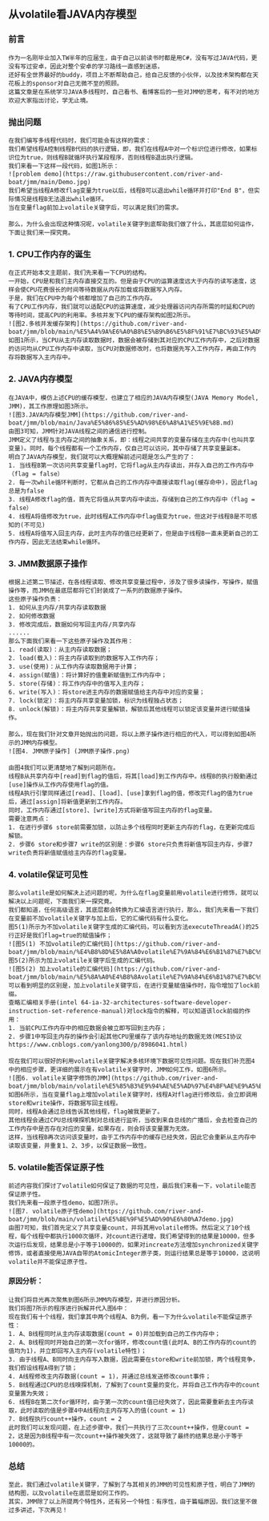 ## 从volatile看JAVA内存模型
### 前言
    作为一名刚毕业加入TW半年的应届生，由于自己以前读书时都是用C#，没有写过JAVA代码，更没有写过安卓，因此对整个安卓的学习路线一直感到迷惑，
    还好有全世界最好的buddy，项目上不断帮助自己，给自己反馈的小伙伴，以及技术架构都在天花板上的sponsor对自己无微不至的照顾。
    这篇文章是在系统学习JAVA多线程时，自己看书、看博客后的一些对JMM的思考，有不对的地方欢迎大家指出讨论，学无止境。

### 抛出问题
    在我们编写多线程代码时，我们可能会有这样的需求：
    我们希望线程A控制线程B代码的执行逻辑，即，我们在线程A中对一个标识位进行修改，如果标识位为true，则线程B就循环执行某段程序，否则线程B退出执行逻辑。
    我们来看一下这样一段代码，如图1所示：
    ![problem demo](https://raw.githubusercontent.com/river-and-boat/jmm/main/Demo.jpg)
    我们希望当线程A修改flag变量为true以后，线程B可以退出while循环并打印"End B"，但实际情况是线程B无法退出while循环。
    当在变量flag前加上volatile关键字后，可以满足我们的需求。

    那么，为什么会出现这种情况呢，volatile关键字到底帮助我们做了什么，其底层如何运作，下面让我们来一探究竟。

### 1. CPU工作内存的诞生
    在正式开始本文主题前，我们先来看一下CPU的结构。
    一开始，CPU是和我们主内存直接交互的。但是由于CPU的运算速度远大于内存的读写速度，这样会使CPU花费很长的时间等待数据从内存加载或将数据写入内存。
    于是，我们在CPU中为每个核都增加了自己的工作内存。
    有了CPU工作内存，我们就可以适配CPU的运算速度，减少处理器访问内存所需的时延和CPU的等待时间，提高CPU的利用率。多核并发下CPU的缓存架构如图2所示。
    ![图2.多核并发缓存架构](https://github.com/river-and-boat/jmm/blob/main/%E5%A4%9A%E6%A0%B8%E5%B9%B6%E5%8F%91%E7%BC%93%E5%AD%98%E6%9E%B6%E6%9E%84.png)
    如图1所示，当CPU从主内存读取数据时，数据会被存储到其对应的CPU工作内存中，之后对数据的访问均从CPU工作内存中读取，当CPU对数据修改时，也将数据先写入工作内存，再由工作内存将数据写入主内存中。

### 2. JAVA内存模型
    在JAVA中，模仿上述CPU的缓存模型，也建立了相应的JAVA内存模型(JAVA Memory Model, JMM)，其工作原理如图3所示。
    ![图3.JAVA内存模型JMM](https://github.com/river-and-boat/jmm/blob/main/Java%E5%86%85%E5%AD%98%E6%A8%A1%E5%9E%8B.md)
    由图3可知，JMM针对JAVA线程之间的通信进行控制。
    JMM定义了线程与主内存之间的抽象关系，即：线程之间共享的变量存储在主内存中(也叫共享变量)。同时，每个线程都有一个工作内存，仅自己可以访问，其中存储了共享变量副本。
    明白了JAVA内存模型，我们就可以大概理解前述问题是怎么产生的了：
    1. 当线程B第一次访问共享变量flag时，它将flag从主内存读出，并存入自己的工作内存中（flag = false）
    2. 每一次while循环判断时，它都从自己的工作内存中直接读取flag(缓存命中)，因此flag总是为false
    3. 线程A修改flag的值，首先它将值从共享内存中读出，存储到自己的工作内存中（flag = false）
    4. 线程A将值修改为true，此时线程A工作内存中flag值变为true，但这对于线程B是不可感知的(不可见)
    5. 线程A将值写入回主内存，此时主内存的值已经更新了，但是由于线程B一直未更新自己的工作内存，因此无法结束while循环。

### 3. JMM数据原子操作
    根据上述第二节描述，在各线程读取、修改共享变量过程中，涉及了很多读操作，写操作，赋值操作等，而JMM在最底层都将它们封装成了一系列的数据原子操作。
    这些原子操作负责：
    1. 如何从主内存/共享内存读取数据
    2. 如何修改数据
    3. 修改完成后，数据如何写回主内存/共享内存
    ......
    那么下面我们来看一下这些原子操作及其作用：
    1. read(读取)：从主内存读取数据；
    2. load(载入)：将主内存读取到的数据写入工作内存；
    3. use(使用)：从工作内存读取数据用于计算；
    4. assign(赋值)：将计算好的值重新赋值到工作内存中；
    5. store(存储)：将工作内存中的值写入主内存；
    6. write(写入)：将store进主内存的数据赋值给主内存中对应的变量；
    7. lock(锁定)：将主内存共享变量加锁，标识为线程独占状态；
    8. unlock(解锁)：将主内存共享变量解锁，解锁后其他线程可以锁定该变量并进行赋值操作。

    那么，现在我们针对文章开始抛出的问题，将以上原子操作进行相应的代入，可以得到如图4所示的JMM内存模型。
    ![图4. JMM原子操作] (JMM原子操作.png)

    由图4我们可以更清楚地了解到问题所在。
    线程B从共享内存中[read]到flag的值后，将其[load]到工作内存中。线程B的执行殷勤通过[use]操作从工作内存使用flag的值。
    线程A执行引擎同样通过[read]、[load]、[use]拿到flag的值，修改完flag的值为true后，通过[assign]将新值更新到工作内存。
    同时，工作内存通过[store]、[write]方式将新值写回主内存的flag变量。
    需要注意两点：
    1. 在进行步骤6 store前需要加锁，以防止多个线程同时更新主内存的flag，在更新完成后解锁。
    2. 步骤6 store和步骤7 write的区别是：步骤6 store只负责将新值写回主内存，步骤7 write负责将新值赋值给主内存的flag变量。

### 4. volatile保证可见性
    那么volatile是如何解决上述问题的呢，为什么在flag变量前用volatile进行修饰，就可以解决以上问题呢，下面我们来一探究竟。
    我们都知道，任何高级语言，其底层都会转换为汇编语言进行执行，那么，我们先来看一下我们在变量前不加volatile关键字与加上后，它的汇编代码有什么变化。
    图5(1)所示为不加volatile关键字生成的汇编代码，可以看到方法executeThreadA()的25行正好是我们flag=true的赋值操作；
    ![图5(1) 不加volatile的汇编代码](https://github.com/river-and-boat/jmm/blob/main/%E4%B8%8D%E5%8A%A0volatile%E7%9A%84%E6%B1%87%E7%BC%96%E4%BB%A3%E7%A0%81.png)
    图5(2)所示为加上volatile关键字后生成的汇编代码。
    ![图5(2) 加上volatile的汇编代码](https://github.com/river-and-boat/jmm/blob/main/%E5%8A%A0%E4%B8%8Avolatile%E7%9A%84%E6%B1%87%E7%BC%96%E4%BB%A3%E7%A0%81.png)
    可以看到明显的区别是，加上volatile关键字后，在进行变量赋值操作时，指令增加了lock前缀。
    查略汇编相关手册(intel 64-ia-32-architectures-software-developer-instruction-set-reference-manual)对lock指令的解释，可以知道该lock前缀的作用：
    1. 当前CPU工作内存中的相应数据会被立即写回到主内存；
    2. 步骤1中写回主内存的操作会引起其他CPU里缓存了该内存地址的数据无效(MESI协议 https://www.cnblogs.com/yanlong300/p/8986041.html)

    现在我们可以很好的利用volatile关键字解决多核环境下数据可见性问题。现在我们补充图4中的相应步骤，更详细的展示在有volatile关键字时，JMM如何工作，如图6所示。
    ![图6. volatile关键字修饰的JMM](https://github.com/river-and-boat/jmm/blob/main/volatile%E5%85%B3%E9%94%AE%E5%AD%97%E4%BF%AE%E9%A5%B0%E7%9A%84JMM.png)
    如图6所示，当在变量flag上增加volatile关键字时，线程A对flag进行修改后，会立即调用store和write操作，将数据写回主线程。
    同时，线程A会通过总线告诉其他线程，flag被我更新了。
    其他线程会通过CPU总线嗅探机制对总线进行监听，当收到来自总线的广播后，会去检查自己的工作内存中是否存在对应的变量，如果存在，则会将该变量置为无效。
    这样，当线程B再次访问该变量时，由于工作内存中的缓存已经失效，因此它会重新从主内存中读取该变量，并重复1、2、3步，以保证数据一致性。

### 5. volatile能否保证原子性
    前述内容我们探讨了volatile如何保证了数据的可见性，最后我们来看一下，volatile能否保证原子性。
    我们先来看一段原子性demo，如图7所示。
    ![图7. volatile原子性demo](https://github.com/river-and-boat/jmm/blob/main/volatile%E5%8E%9F%E5%AD%90%E6%80%A7demo.jpg)
    由图7可知，我们首先定义了共享变量count，并将其用volatile修饰。然后定义了10个线程，每个线程中都执行1000次循环，对count进行递增，我们希望得到的结果是10000，但多次运行后发现，结果总是小于等于10000的，如果对increate方法增加synchronized关键字修饰，或者直接使用JAVA自带的AtomicInteger原子类，则运行结果总是等于10000，这说明volatile并不能保证原子性。

#### 原因分析：
    让我们将目光再次聚焦到图6所示JMM内存模型，并进行原因分析。
    我们将图7所示的程序进行拆解并代入图6中：
    现在我们有十个线程，我们拿其中两个线程A、B为例，看一下为什么volatile不能保证原子性：
    1. A、B线程同时从主内存读取数据(count = 0)并加载到自己的工作内存中；
    2. A、B线程同时开始自己的第一次for循环，修改count值(此时A、B的工作内存的count的值均为1)，并立即回写入主内存(volatile特性)；
    3. 由于线程A、B同时向主内存写入数据，因此需要在store和write前加锁，两个线程竞争，我们假设线程A得到了锁；
    4. A线程修改主内存数据(count = 1)，并通过总线发送修改count事件；
    5. B线程通过CPU的总线嗅探机制，了解到了count变量的变化，并将自己工作内存中的count变量置为失效；
    6. 线程B在第二次for循环时，由于第一次的count值已经失效了，因此需要重新去主内存读取，此时读取的值是步骤4中A线程向主内存写入的值(count = 1)
    7. B线程执行count++操作，count = 2
    此时我们可以发现问题，在上述步骤中，我们一共执行了三次count++操作，但是count = 2，这是因为B线程中有一次count++操作被失效了，这就导致了最终的结果总是小于等于10000的。

### 总结
    至此，我们通过volatile关键字，了解到了与其相关的JMM的可见性和原子性，明白了JMM的结构图，以及volatile在底层是如何工作的。
    其实，JMM除了以上所提两个特性外，还有另一个特性：有序性，由于篇幅原因，我们这里不做过多讲述，下次再见！



    
